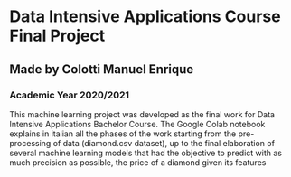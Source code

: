 # Data Intensive Applications Course Final Project
## Made by Colotti Manuel Enrique
### Academic Year 2020/2021

This machine learning project was developed as the final work for Data Intensive Applications Bachelor Course.
The Google Colab notebook explains in italian all the phases of the work starting from the pre-processing of data (diamond.csv dataset), up to the final
elaboration of several machine learning models that had the objective to predict with as much precision as possible, the price of a diamond given its features
